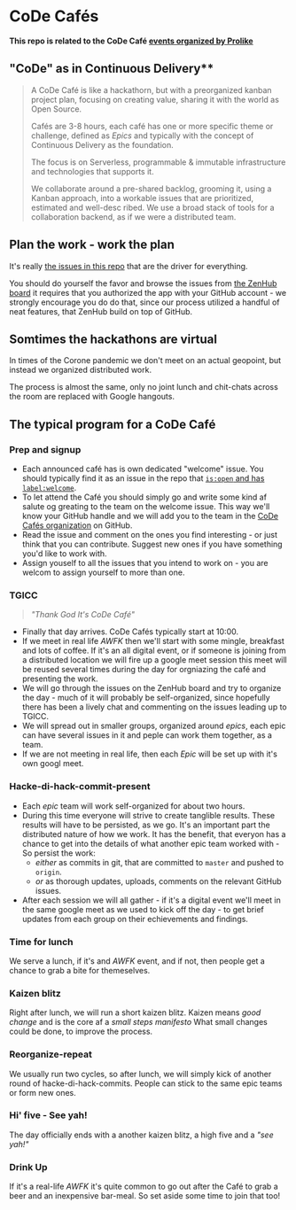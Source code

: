 # CoDe Cafés

**This repo is related to the CoDe Café [events organized by Prolike](https://www.prolike.io/events)**

## "CoDe" as in Continuous Delivery**
>A CoDe Café is like a hackathorn, but with a preorganized kanban project plan, focusing on creating value, sharing it with the world as Open Source.
>
>Cafés are 3-8 hours, each café has one or more specific theme or challenge, defined as _Epics_ and typically with the concept of Continuous Delivery as the foundation.
>
>The focus is on Serverless, programmable & immutable infrastructure and technologies that supports it.
>
>We collaborate around a pre-shared backlog, grooming it, using a Kanban approach, into a workable issues that are prioritized, estimated and well-desc ribed. We use a broad stack of tools for a collaboration backend, as if we were a distributed team.

## Plan the work - work the plan
It's really [the issues in this repo](https://github.com/code-cafes/cph/issues/) that are the driver for everything.

You should do yourself the favor and browse the issues from [the ZenHub board](https://app.zenhub.com/workspaces/code-cafs-5e6b3247567b4e5a45ea6d56/board?repos=136432576) it requires that you authorized the app with your GitHub account - we strongly encourage you do do that, since our process utilized a handful of neat features, that ZenHub build on top of GitHub.

## Somtimes the hackathons are virtual
In times of the Corone pandemic we don't meet on an actual geopoint, but instead we organized distributed work.

The process is almost the same, only no joint lunch and chit-chats across the room are replaced with Google hangouts.

## The typical program for a CoDe Café


### Prep and signup
* Each announced café has is own dedicated "welcome" issue. You should typically find it as an issue in the repo that [`is:open` and has `label:welcome`](https://github.com/code-cafes/cph/labels/welcome).
* To let attend the Café you should simply go and write some kind af salute og greating to the team on the welcome issue. This way we'll know your GitHub handle and we will add you to the team in the [CoDe Cafés organization](https://github.com/code-cafes) on GitHub.
* Read the issue and comment on the ones you find interesting - or just think that you can contribute. Suggest new ones if you have something you'd like to work with.
*  Assign youself to all the issues that you intend to work on - you are welcom to assign yourself to more than one.

### TGICC
> _"Thank God It's CoDe Café"_

* Finally that day arrives. CoDe Cafés typically start at 10:00.
* If we meet in real life _AWFK_ then we'll start with some mingle, breakfast and lots of coffee. If it's an all digital event, or if someone is joining from a distributed location we will fire up a google meet session this meet will be reused several times during the day for orgniazing the café and presenting the work.
* We will go through the issues on the ZenHub board and try to organize the day - much of it will probably be self-organized, since hopefully there has been a lively chat and commenting on the issues leading up to TGICC.
* We will spread out in smaller groups, organized around _epics_, each epic can have several issues in it and peple can work them together, as a team.
* If we are not meeting in real life, then each _Epic_ will be set up with it's own googl meet.

### Hacke-di-hack-commit-present
* Each _epic_ team will work self-organized for about two hours.
* During this time everyone will strive to create tanglible results. These results will have to be persisted, as we go. It's an important part the distributed nature of how we work. It has the benefit, that everyon has a chance to get into the details of what another epic team worked with - So persist the work:
  * _either_ as commits in git, that are committed to `master` and pushed to `origin`.
  * _or_ as thorough updates, uploads, comments on the relevant GitHub issues.
* After each session we will all gather - if it's a digital event we'll meet in the same google meet as we used to kick off the day - to get brief updates from each group on their echievements and findings.

### Time for lunch
We serve a lunch, if it's and _AWFK_ event, and if not, then people get a chance to grab a bite for themeselves.

### Kaizen blitz
Right after lunch, we will run a short kaizen blitz. Kaizen means _good change_ and is the core af a _small steps manifesto_ What small changes could be done, to improve the process.

### Reorganize-repeat
We usually run two cycles, so after lunch, we will simply kick of another round of hacke-di-hack-commits. People can stick to the same epic teams or form new ones.

### Hi' five - See yah!
The day officially ends with a another kaizen blitz, a high five and a _"see yah!"_

### Drink Up
If it's a real-life _AWFK_ it's quite common to go out after the Café to grab a beer and an inexpensive bar-meal. So set aside some time to join that too!
